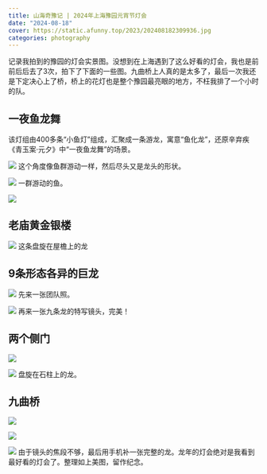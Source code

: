 ```yaml
---
title: 山海奇豫记 | 2024年上海豫园元宵节灯会
date: "2024-08-18"
cover: https://static.afunny.top/2023/202408182309936.jpg
categories: photography
---
```


记录我拍到的豫园的灯会实景图。没想到在上海遇到了这么好看的灯会，我也是前前后后去了3次，拍下了下面的一些图。九曲桥上人真的是太多了，最后一次我还是下定决心上了桥，桥上的花灯也是整个豫园最亮眼的地方，不枉我排了一个小时的队。

## 一夜鱼龙舞
该灯组由400多条“小鱼灯”组成，汇聚成一条游龙，寓意“鱼化龙”，还原辛弃疾《青玉案·元夕》中“一夜鱼龙舞”的场景。

![](https://static.afunny.top/2023/202408182339652.jpg)
这个角度像鱼群游动一样，然后尽头又是龙头的形状。


![](https://static.afunny.top/2023/202408182339651.jpg)
一群游动的鱼。


![](https://static.afunny.top/2023/202408182339654.jpg)


## 老庙黄金银楼
![](https://static.afunny.top/2023/202408182339655.jpg)
这条盘旋在屋檐上的龙

## 9条形态各异的巨龙
![](https://static.afunny.top/2023/202408182339656.jpg)
先来一张团队照。

![](https://static.afunny.top/2023/202408190004715.jpg)
再来一张九条龙的特写镜头，完美！

## 两个侧门
![](https://static.afunny.top/2023/202408182339657.jpg)


![](https://static.afunny.top/2023/202408182339658.jpg)
盘旋在石柱上的龙。

## 九曲桥
![](https://static.afunny.top/2023/202408182339659.jpg)


![](https://static.afunny.top/2023/202408182339660.jpg)


![](https://static.afunny.top/2023/202408182339661.JPG)
由于镜头的焦段不够，最后用手机补一张完整的龙。龙年的灯会绝对是我看到最好看的灯会了。整理如上美图，留作纪念。